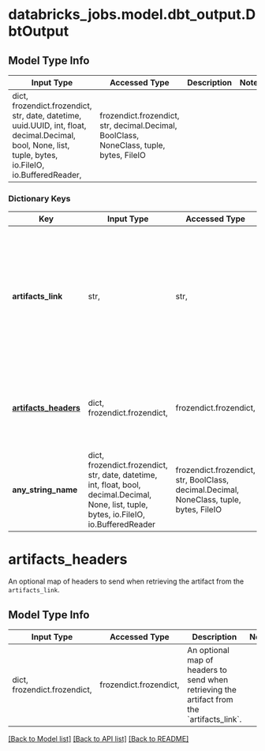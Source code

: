 # databricks_jobs.model.dbt_output.DbtOutput

## Model Type Info
Input Type | Accessed Type | Description | Notes
------------ | ------------- | ------------- | -------------
dict, frozendict.frozendict, str, date, datetime, uuid.UUID, int, float, decimal.Decimal, bool, None, list, tuple, bytes, io.FileIO, io.BufferedReader,  | frozendict.frozendict, str, decimal.Decimal, BoolClass, NoneClass, tuple, bytes, FileIO |  | 

### Dictionary Keys
Key | Input Type | Accessed Type | Description | Notes
------------ | ------------- | ------------- | ------------- | -------------
**artifacts_link** | str,  | str,  | A pre-signed URL to download the (compressed) dbt artifacts. This link is valid for a limited time (30 minutes). This information is only available after the run has finished. | [optional] 
**[artifacts_headers](#artifacts_headers)** | dict, frozendict.frozendict,  | frozendict.frozendict,  | An optional map of headers to send when retrieving the artifact from the &#x60;artifacts_link&#x60;. | [optional] 
**any_string_name** | dict, frozendict.frozendict, str, date, datetime, int, float, bool, decimal.Decimal, None, list, tuple, bytes, io.FileIO, io.BufferedReader | frozendict.frozendict, str, BoolClass, decimal.Decimal, NoneClass, tuple, bytes, FileIO | any string name can be used but the value must be the correct type | [optional]

# artifacts_headers

An optional map of headers to send when retrieving the artifact from the `artifacts_link`.

## Model Type Info
Input Type | Accessed Type | Description | Notes
------------ | ------------- | ------------- | -------------
dict, frozendict.frozendict,  | frozendict.frozendict,  | An optional map of headers to send when retrieving the artifact from the &#x60;artifacts_link&#x60;. | 

[[Back to Model list]](../../README.md#documentation-for-models) [[Back to API list]](../../README.md#documentation-for-api-endpoints) [[Back to README]](../../README.md)

